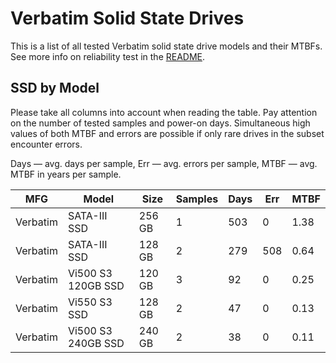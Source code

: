 Verbatim Solid State Drives
===========================

This is a list of all tested Verbatim solid state drive models and their MTBFs. See
more info on reliability test in the [README](https://github.com/linuxhw/SMART).

SSD by Model
------------

Please take all columns into account when reading the table. Pay attention on the
number of tested samples and power-on days. Simultaneous high values of both MTBF
and errors are possible if only rare drives in the subset encounter errors.

Days — avg. days per sample,
Err  — avg. errors per sample,
MTBF — avg. MTBF in years per sample.

| MFG       | Model              | Size   | Samples | Days  | Err   | MTBF   |
|-----------|--------------------|--------|---------|-------|-------|--------|
| Verbatim  | SATA-III SSD       | 256 GB | 1       | 503   | 0     | 1.38   |
| Verbatim  | SATA-III SSD       | 128 GB | 2       | 279   | 508   | 0.64   |
| Verbatim  | Vi500 S3 120GB SSD | 120 GB | 3       | 92    | 0     | 0.25   |
| Verbatim  | Vi550 S3 SSD       | 128 GB | 2       | 47    | 0     | 0.13   |
| Verbatim  | Vi500 S3 240GB SSD | 240 GB | 2       | 38    | 0     | 0.11   |

